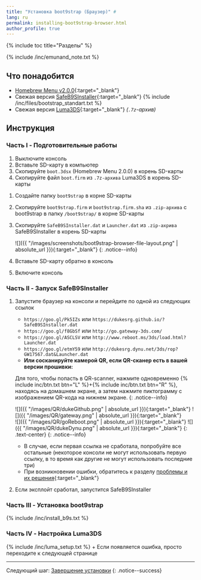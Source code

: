 ```yaml
---
title: "Установка boot9strap (Браузер)" #
lang: ru
permalink: installing-boot9strap-browser.html
author_profile: true
---
```

{% include toc title="Разделы" %}

{% include /inc/emunand_note.txt %}

## Что понадобится

* [Homebrew Menu v2.0.0](https://github.com/fincs/new-hbmenu/releases/latest){:target="_blank"}
* Свежая версия [SafeB9SInstaller](https://github.com/d0k3/SafeB9SInstaller/releases/latest){:target="_blank"}
{% include /inc/files/bootstrap_standart.txt %}
* Свежая версия [Luma3DS](https://github.com/AuroraWright/Luma3DS/releases/latest){:target="_blank"} *(`.7z`-архив)*
<!-- {% include /inc/files/ocs.txt %} -->

## Инструкция

### Часть I - Подготовительные работы

1. Выключите консоль
1. Вставьте SD-карту в компьютер
1. Скопируйте `boot.3dsx` (Homebrew Menu 2.0.0) в корень SD-карты
1. Скопируйте файл `boot.firm` из `.7z-архива` Luma3DS в корень SD-карты
<!-- 1. Скопируйте `boot.3dsx` (OCS) в корень SD-карты -->
1. Создайте папку `boot9strap` в корне SD-карты
1. Скопируйте `boot9strap.firm` и `boot9strap.firm.sha` из `.zip-архива` с boot9strap в папку `/boot9strap/` в корне SD-карты
1. Скопируйте `SafeB9SInstaller.dat` и `Launcher.dat` из `.zip-ахрива` SafeB9SInstaller в корень SD-карты

    ![]({{ "/images/screenshots/boot9strap-browser-file-layout.png" | absolute_url }}){:target="_blank"}
    {: .notice--info}

1. Вставьте SD-карту обратно в консоль
1. Включите консоль

### Часть II - Запуск SafeB9SInstaller

1. Запустите браузер на консоли и перейдите по одной из следующих ссылок
	+ `https://goo.gl/Pk5IZs` или `https://dukesrg.github.io/?SafeB9SInstaller.dat`
	+ `https://goo.gl/f8GbSf` или `http://go.gateway-3ds.com/`
	+ `https://goo.gl/ASCLSV` или `http://www.reboot.ms/3ds/load.html?Launcher.dat`
	+ `https://goo.gl/etmY59` или `http://dukesrg.dynu.net/3ds/rop?GW17567.dat&Launcher.dat`
	+ **Или сосканируйте камерой QR, если QR-сканер есть в вашей версии прошивки:**

	Для того, чтобы попасть в QR-scanner, нажмите одновременно {% include inc/btn.txt btn="L" %}+{% include inc/btn.txt btn="R" %}, находясь на домашнем экране, а затем нажмите пиктограмму с изображением QR-кода на нижнем экране.
	{: .notice--info}

	![]({{ "/images/QR/dukeGithub.png" | absolute_url }}){:target="_blank"}	![]({{ "/images/QR/gateway.png" | absolute_url }}){:target="_blank"}
	<br>
	![]({{ "/images/QR/goReboot.png" | absolute_url }}){:target="_blank"}	![]({{ "/images/QR/dukeDynu.png" | absolute_url }}){:target="_blank"}
	{: .text-center}
	{: .notice--info}
	  
	+ В случае, если первая ссылка не сработала, попробуйте все остальные (некоторое консоли не могут использовать первую ссылку, в то время как другие не могут использовать последние три)
	+ При возникновении ошибки, обратитесь к разделу [проблемы и их решения](troubleshooting#не-работает-эксплойт-на-основе-браузера){:target="_blank"}
1. Если эксплойт сработал, запустится SafeB9SInstaller

### Часть III - Установка boot9strap

{% include /inc/install_b9s.txt %}

### Часть IV - Настройка Luma3DS

{% include /inc/luma_setup.txt %}
		+ Если появляется ошибка, просто переходите к следующей странице

___

Следующий шаг: [Завершение установки](finalizing-setup)
{: .notice--success}

